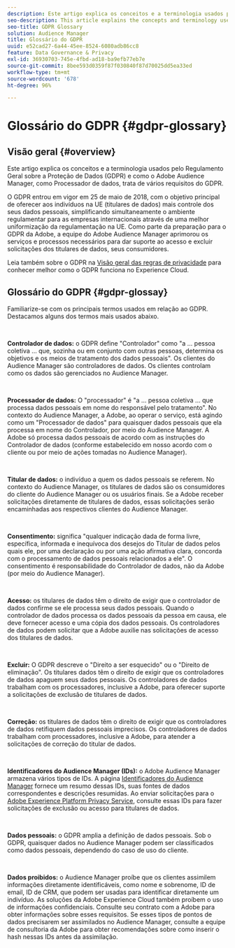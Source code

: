 ```yaml
---
description: Este artigo explica os conceitos e a terminologia usados pelo Regulamento Geral sobre a Proteção de Dados (GDPR) e como o Adobe Audience Manager, como Processador de dados, trata de vários requisitos do GDPR.
seo-description: This article explains the concepts and terminology used by the European General Data Protection Regulation (GDPR), and how Adobe Audience Manager, as a Data Processor, addresses various GDPR requirements.
seo-title: GDPR Glossary
solution: Audience Manager
title: Glossário do GDPR
uuid: e52cad27-6a44-45ee-8524-6080adb86cc8
feature: Data Governance & Privacy
exl-id: 36930703-745e-4fbd-ad18-ba9efb77eb7e
source-git-commit: 8bee593d0359f87f030840f87d70025dd5ea33ed
workflow-type: tm+mt
source-wordcount: '678'
ht-degree: 96%

---
```


# Glossário do GDPR {#gdpr-glossary}

## Visão geral {#overview}

Este artigo explica os conceitos e a terminologia usados pelo Regulamento Geral sobre a Proteção de Dados (GDPR) e como o Adobe Audience Manager, como Processador de dados, trata de vários requisitos do GDPR.

O GDPR entrou em vigor em 25 de maio de 2018, com o objetivo principal de oferecer aos indivíduos na UE (titulares de dados) mais controle dos seus dados pessoais, simplificando simultaneamente o ambiente regulamentar para as empresas internacionais através de uma melhor uniformização da regulamentação na UE. Como parte da preparação para o GDPR da Adobe, a equipe do Adobe Audience Manager aprimorou os serviços e processos necessários para dar suporte ao acesso e excluir solicitações dos titulares de dados, seus consumidores.

Leia também sobre o GDPR na [Visão geral das regras de privacidade](https://experienceleague.adobe.com/docs/experience-platform/privacy/regulations/overview.html?lang=en) para conhecer melhor como o GDPR funciona no Experience Cloud.

## Glossário do GDPR {#gdpr-glossay}

Familiarize-se com os principais termos usados em relação ao GDPR. Destacamos alguns dos termos mais usados abaixo.

 

**Controlador de dados:** o GDPR define &quot;Controlador&quot; como &quot;a ... pessoa coletiva ... que, sozinha ou em conjunto com outras pessoas, determina os objetivos e os meios de tratamento dos dados pessoais&quot;. Os clientes do Audience Manager são controladores de dados. Os clientes controlam como os dados são gerenciados no Audience Manager.

 

**Processador de dados:** O &quot;processador&quot; é &quot;a ... pessoa coletiva ... que processa dados pessoais em nome do responsável pelo tratamento&quot;. No contexto do Audience Manager, a Adobe, ao operar o serviço, está agindo como um &quot;Processador de dados&quot; para quaisquer dados pessoais que ela processa em nome do Controlador, por meio do Audience Manager. A Adobe só processa dados pessoais de acordo com as instruções do Controlador de dados (conforme estabelecido em nosso acordo com o cliente ou por meio de ações tomadas no Audience Manager).

 

**Titular de dados:** o indivíduo a quem os dados pessoais se referem. No contexto do Audience Manager, os titulares de dados são os consumidores do cliente do Audience Manager ou os usuários finais. Se a Adobe receber solicitações diretamente de titulares de dados, essas solicitações serão encaminhadas aos respectivos clientes do Audience Manager.

 

**Consentimento:** significa &quot;qualquer indicação dada de forma livre, específica, informada e inequívoca dos desejos do Titular de dados pelos quais ele, por uma declaração ou por uma ação afirmativa clara, concorda com o processamento de dados pessoais relacionados a ele&quot;. O consentimento é responsabilidade do Controlador de dados, não da Adobe (por meio do Audience Manager).

 

**Acesso:** os titulares de dados têm o direito de exigir que o controlador de dados confirme se ele processa seus dados pessoais. Quando o controlador de dados processa os dados pessoais da pessoa em causa, ele deve fornecer acesso e uma cópia dos dados pessoais. Os controladores de dados podem solicitar que a Adobe auxilie nas solicitações de acesso dos titulares de dados.

 

**Excluir:** O GDPR descreve o &quot;Direito a ser esquecido&quot; ou o &quot;Direito de eliminação&quot;. Os titulares dados têm o direito de exigir que os controladores de dados apaguem seus dados pessoais. Os controladores de dados trabalham com os processadores, inclusive a Adobe, para oferecer suporte a solicitações de exclusão de titulares de dados.

 

**Correção:** os titulares de dados têm o direito de exigir que os controladores de dados retifiquem dados pessoais imprecisos. Os controladores de dados trabalham com processadores, inclusive a Adobe, para atender a solicitações de correção do titular de dados.

 

**Identificadores do Audience Manager (IDs):** o Adobe Audience Manager armazena vários tipos de IDs. A página [Identificadores do Audience Manager](data-privacy-ids.md) fornece um resumo dessas IDs, suas fontes de dados correspondentes e descrições resumidas. Ao enviar solicitações para o [Adobe Experience Platform Privacy Service](https://experienceleague.adobe.com/docs/experience-platform/privacy/home.html?lang=en), consulte essas IDs para fazer solicitações de exclusão ou acesso para titulares de dados.

 

**Dados pessoais:** o GDPR amplia a definição de dados pessoais. Sob o GDPR, quaisquer dados no Audience Manager podem ser classificados como dados pessoais, dependendo do caso de uso do cliente.

 

**Dados proibidos:** o Audience Manager proíbe que os clientes assimilem informações diretamente identificáveis, como nome e sobrenome, ID de email, ID de CRM, que podem ser usadas para identificar diretamente um indivíduo. As soluções da Adobe Experience Cloud também proíbem o uso de informações confidenciais. Consulte seu contrato com a Adobe para obter informações sobre esses requisitos. Se esses tipos de pontos de dados precisarem ser assimilados no Audience Manager, consulte a equipe de consultoria da Adobe para obter recomendações sobre como inserir o hash nessas IDs antes da assimilação.
